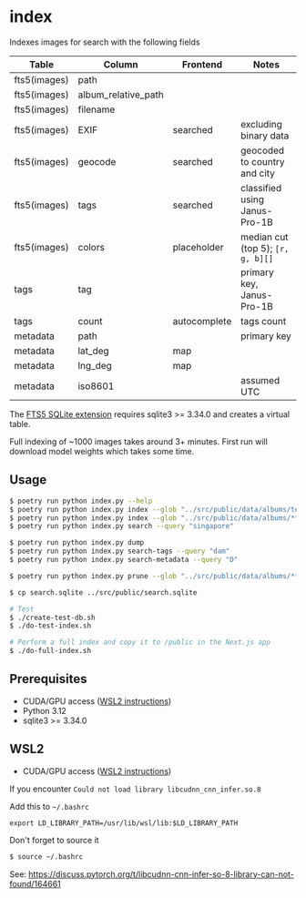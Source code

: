 # index

Indexes images for search with the following fields

| Table        | Column              | Frontend     | Notes                             |
| ------------ | ------------------- | ------------ | --------------------------------- |
| fts5(images) | path                |              |                                   |
| fts5(images) | album_relative_path |              |                                   |
| fts5(images) | filename            |              |                                   |
| fts5(images) | EXIF                | searched     | excluding binary data             |
| fts5(images) | geocode             | searched     | geocoded to country and city      |
| fts5(images) | tags                | searched     | classified using Janus-Pro-1B     |
| fts5(images) | colors              | placeholder  | median cut (top 5); `[r, g, b][]` |
| tags         | tag                 |              | primary key, Janus-Pro-1B         |
| tags         | count               | autocomplete | tags count                        |
| metadata     | path                |              | primary key                       |
| metadata     | lat_deg             | map          |                                   |
| metadata     | lng_deg             | map          |                                   |
| metadata     | iso8601             |              | assumed UTC                       |

The [FTS5 SQLite extension](https://www.sqlite.org/fts5.html) requires sqlite3 >= 3.34.0 and creates a virtual table.

Full indexing of ~1000 images takes around 3+ minutes. First run will download model weights which takes some time.

## Usage

```sh
$ poetry run python index.py --help
$ poetry run python index.py index --glob "../src/public/data/albums/test-simple/*.jpg"
$ poetry run python index.py index --glob "../src/public/data/albums/**/*.jpg" --dbpath "search.sqlite" --dry-run
$ poetry run python index.py search --query "singapore"

$ poetry run python index.py dump
$ poetry run python index.py search-tags --query "dam"
$ poetry run python index.py search-metadata --query "D"

$ poetry run python index.py prune --glob "../src/public/data/albums/**/*.jpg" --dbpath "search.sqlite" --dry-run

$ cp search.sqlite ../src/public/search.sqlite

# Test
$ ./create-test-db.sh
$ ./do-test-index.sh

# Perform a full index and copy it to /public in the Next.js app
$ ./do-full-index.sh
```

## Prerequisites

- CUDA/GPU access ([WSL2 instructions](https://developer.nvidia.com/cuda-downloads?target_os=Linux&target_arch=x86_64&Distribution=WSL-Ubuntu&target_version=2.0&target_type=deb_local))
- Python 3.12
- sqlite3 >= 3.34.0

## WSL2

- CUDA/GPU access ([WSL2 instructions](https://developer.nvidia.com/cuda-downloads?target_os=Linux&target_arch=x86_64&Distribution=WSL-Ubuntu&target_version=2.0&target_type=deb_local))

If you encounter `Could not load library libcudnn_cnn_infer.so.8`

Add this to `~/.bashrc`

```
export LD_LIBRARY_PATH=/usr/lib/wsl/lib:$LD_LIBRARY_PATH
```

Don't forget to source it

```sh
$ source ~/.bashrc
```

See: https://discuss.pytorch.org/t/libcudnn-cnn-infer-so-8-library-can-not-found/164661
